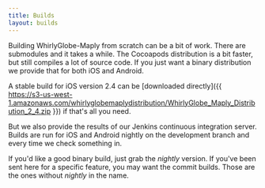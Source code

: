 ```yaml
---
title: Builds
layout: builds
---
```


Building WhirlyGlobe-Maply from scratch can be a bit of work.  There are submodules and it takes a while.  The Cocoapods distribution is a bit faster, but still compiles a lot of source code.  If you just want a binary distribution we provide that for both iOS and Android.  

A stable build for iOS version 2.4 can be [downloaded directly]({{ https://s3-us-west-1.amazonaws.com/whirlyglobemaplydistribution/WhirlyGlobe_Maply_Distribution_2_4.zip }}) if that's all you need.

But we also provide the results of our Jenkins continuous integration server.  Builds are run for iOS and Android nightly on the development branch and every time we check something in.

If you'd like a good binary build, just grab the *nightly* version.  If you've been sent here for a specific feature, you may want the commit builds.  Those are the ones without *nightly* in the name.
